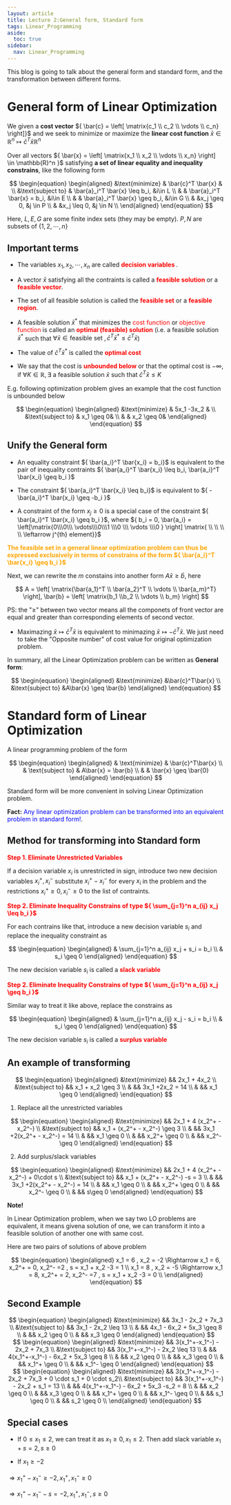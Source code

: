 ```yaml
---
layout: article
title: Lecture 2:General form, Standard form
tags: Linear_Programming
aside:
  toc: true
sidebar:
  nav: Linear_Programming
---
```


This blog is going to talk about the general form and standard form, and the transformation between different forms.

<!--more-->

# General form of Linear Optimization

We given a <b>cost vector</b> ${ \bar{c} = \left[ \matrix{c_1 \\ c_2 \\ \vdots \\ c_n} \right]}$ and we seek to minimize or maximize the <b>linear cost function</b> ${ \bar{x} \in \mathbb{R}^n \mapsto \bar{c}^T \bar{x} \mathbb{R}^n}$

Over all vectors ${ \bar{x} = \left[ \matrix{x_1 \\ x_2 \\ \vdots \\ x_n} \right] \in \mathbb{R}^n }$ satisfying <b>a set of linear equality and inequality constrains</b>, like the following form

<center>$$
\begin{equation}
\begin{aligned}
&\text{minimize} & \bar{c}^T \bar{x} & \\
&\text{subject to} & \bar{a}_i^T \bar{x} \leq b_i,  &i\in L \\
& & \bar{a}_i^T \bar{x} = b_i, &i\in E \\
& & \bar{a}_i^T \bar{x} \geq b_i, &i\in G \\
& &x_j \geq 0, &j \in P \\
& &x_j \leq 0, &j \in N \\
\end{aligned}
\end{equation}
$$</center>

Here, ${ L,E,G }$ are some finite index sets (they may be empty). ${ P,N }$ are subsets of ${ \{1,2,\cdots, n\} }$

## Important terms

* The variables ${ x_1,x_2,\cdots,x_n }$ are called <b><font color=red> decision variables </font></b>. 

* A vector ${ \bar{x} }$ satisfying all the contraints is called a <b><font color=red> feasible solution</font></b> or a <b><font color=red> feasible vector</font></b>.

* The set of all feasible solution is called the <b><font color=red> feasible set</font></b> or a <b><font color=red> feasible region</font></b>.

* A feasible solution ${ \bar{x}^* }$ that minimizes the <font color=red>cost function</font></b> or <font color=red>objective function</font></b> is called an <b><font color=red>optimal (feasible) solution</font></b> (i.e. a feasible solution ${  \bar{x}^*}$ such that ${ \forall \bar{x} \in \text{feasible set }, \bar{c}^T\bar{x}^* \leq \bar{c}^T \bar{x}}$)

* The value of ${ \bar{c}^T\bar{x}^* }$ is called the <b><font color=red>optimal cost</font></b>

* We say that the cost is <b><font color=red>unbounded below</font></b> or that the optimal cost is ${ -\infty }$, if ${ \forall K\in \mathbb{R}, \exists }$ a feasible solution ${ \bar{x} }$ such that ${ \bar{c}^T\bar{x} \leq K }$

E.g. following optimization problem gives an example that the cost function is unbounded below

<center>$$
\begin{equation}
\begin{aligned}
&\text{minimize} & 5x_1 -3x_2 & \\
&\text{subject to} & x_1 \geq 0& \\
& & x_2 \geq 0&
\end{aligned}
\end{equation}
$$</center>

## Unify the General form

* An equality constraint ${ \bar{a_i}^T \bar{x_i} = b_i}$ is equivalent to the pair of inequality contraints ${ \bar{a_i}^T \bar{x_i} \leq b_i, \bar{a_i}^T \bar{x_i} \geq b_i }$

* The constraint ${ \bar{a_i}^T \bar{x_i} \leq b_i}$ is equivalent to ${  - \bar{a_i}^T \bar{x_i} \geq  -b_i }$

* A constraint of the form ${ x_j \geq 0 }$ is a special case of the constraint ${ \bar{a_i}^T \bar{x_i} \geq b_i  }$, where ${ b_i = 0, \bar{a_i} = \left[\matrix{0\\\0\\\ \vdots\\\0\\\1 \\\0 \\\ \vdots \\\0 } \right] \matrix{ \\ \\ \\ \\ \leftarrow j^{th} element}}$

<b><font color=orange>The feasible set in a general linear optimization problem can thus be expressed exclusively in terms of constrains of the form ${ \bar{a_i}^T \bar{x_i} \geq b_i }$ </font></b>

Next, we can rewrite the ${ m }$ constains into another form ${ A\bar{x} \geq \bar{b} }$, here

<center>$$
A = \left[ \matrix{\bar{a_1}^T \\ \bar{a_2}^T \\ \vdots \\ \bar{a_m}^T} \right], \bar{b} = \left[ \matrix{b_1 \\b_2 \\ \vdots \\ b_m} \right]
$$</center>

PS: the "${ \geq }$" between two vector means all the componets of front vector are equal and greater than corresponding elements of second vector.

* Maximazing ${ \bar{x} \mapsto \bar{c}^T \bar{x} }$ is equivalent to minimazing ${ \bar{x} \mapsto - \bar{c}^T \bar{x}}$. We just need to take the "Opposite number" of cost value for original optimization problem.

In summary, all the Linear Optimization problem can be written as <b>General form</b>:

<center>$$
\begin{equation}
\begin{aligned}
&\text{minimize}  &\bar{c}^T\bar{x}  \\
&\text{subject to} &A\bar{x} \geq \bar{b}
\end{aligned}
\end{equation}
$$</center>

# Standard form of Linear Optimization

A linear programming problem of the form

<center>$$
\begin{equation}
\begin{aligned}
& \text{minimize}  & \bar{c}^T\bar{x}  \\
& \text{subject to} & A\bar{x} = \bar{b} \\
& & \bar{x} \geq \bar{0}
\end{aligned}
\end{equation}
$$</center>

Standard form will be more convenient in solving Linear Optimization problem.

<b>Fact:</b> <font color=blue> Any linear optimization problem can be transformed into an equivalent problem in standard form!</font>.

## Method for transforming into Standard form

<b><font color=red>Step 1. Eliminate Unrestricted Variables</font></b>

If a  decision variable ${ x_i }$ is unrestricted in sign, introduce two new decision variables ${ x_i^+ , x_i^- }$ substitute ${ x_i^+ - x_i^-  }$ for every ${ x_i }$ in the problem and the restrictions ${ x_i^+ \geq 0 , x_i^-  \geq 0}$ to the list of contraints.

<b><font color=red>Step 2. Eliminate Inequality Constrains of type ${ \sum_{j=1}^n a_{ij} x_j \leq b_i }$</font></b>

For each contrains like that, introduce a new decision variable ${ s_i }$ and replace the inequality constraint as

<center>$$
\begin{equation}
\begin{aligned}
& \sum_{j=1}^n a_{ij} x_j + s_i =  b_i \\
& s_i \geq 0
\end{aligned}
\end{equation}
$$</center>

The new decision variable ${ s_i }$ is called a  <b><font color=red>slack variable</font></b>

<b><font color=red>Step 2. Eliminate Inequality Constrains of type ${ \sum_{j=1}^n a_{ij} x_j \geq b_i }$</font></b>

Similar way to treat it like above, replace the constrains as

<center>$$
\begin{equation}
\begin{aligned}
& \sum_{j=1}^n a_{ij} x_j - s_i =  b_i \\
& s_i \geq 0
\end{aligned}
\end{equation}
$$</center>

The new decision variable ${ s_i }$ is called a  <b><font color=red>surplus variable</font></b>

## An example of transforming

<center>$$
\begin{equation}
\begin{aligned}
&\text{minimize} && 2x_1 + 4x_2  \\
&\text{subject to} && x_1 + x_2 \geq 3  \\
& && 3x_1 +2x_2 = 14 \\
& && x_1 \geq 0
\end{aligned}
\end{equation}
$$</center>

1. Replace all the unrestricted variables

<center>$$
\begin{equation}
\begin{aligned}
&\text{minimize} && 2x_1 + 4 (x_2^+ - x_2^-)  \\
&\text{subject to} && x_1 + (x_2^+ - x_2^-) \geq 3  \\
& && 3x_1 +2(x_2^+ - x_2^-) = 14 \\
& && x_1 \geq 0 \\
& && x_2^+ \geq 0 \\
& && x_2^- \geq 0
\end{aligned}
\end{equation}
$$</center>

2. Add surplus/slack variables

<center>$$
\begin{equation}
\begin{aligned}
&\text{minimize} && 2x_1 + 4 (x_2^+ - x_2^-) + 0\cdot s  \\
&\text{subject to} && x_1 + (x_2^+ - x_2^-) -s = 3  \\
& && 3x_1 +2(x_2^+ - x_2^-) = 14 \\
& && x_1 \geq 0 \\
& && x_2^+ \geq 0 \\
& && x_2^- \geq 0 \\
& && s\geq 0
\end{aligned}
\end{equation}
$$</center>

<b>Note!</b>

In Linear Optimization problem, when we say two LO problems are equivalent, it means givena solution of one, we can transform it into a feasible solution of another one with same cost. 

Here are two pairs of solutions of above problem

<center>$$
\begin{equation}
\begin{aligned}
x_1 = 6 , x_2 = -2 \Rightarrow x_1 = 6, x_2^+ = 0, x_2^- =2 , s = x_1 + x_2 -3 = 1 \\
x_1 = 8 , x_2 = -5 \Rightarrow x_1 = 8, x_2^+ = 2, x_2^- =7 , s = x_1 + x_2 -3 = 0 \\
\end{aligned}
\end{equation}
$$</center>

## Second Example

<center>$$
\begin{equation}
\begin{aligned}
&\text{minimize} && 3x_1 - 2x_2 + 7x_3 \\
&\text{subject to} && 3x_1 - 2x_2 \leq 13  \\
& && 4x_1  - 6x_2 + 5x_3 \geq 8 \\
& && x_2 \geq 0 \\
& && x_3 \geq 0
\end{aligned}
\end{equation}
$$</center>


<center>$$
\begin{equation}
\begin{aligned}
&\text{minimize} && 3(x_1^+-x_1^-) - 2x_2 + 7x_3 \\
&\text{subject to} && 3(x_1^+-x_1^-) - 2x_2 \leq 13  \\
& && 4(x_1^+-x_1^-)  - 6x_2 + 5x_3 \geq 8 \\
& && x_2 \geq 0 \\
& && x_3 \geq 0 \\
& && x_1^+ \geq 0 \\
& && x_1^- \geq 0
\end{aligned}
\end{equation}
$$</center>

<center>$$
\begin{equation}
\begin{aligned}
&\text{minimize} && 3(x_1^+-x_1^-) - 2x_2 + 7x_3 + 0 \cdot s_1 +  0 \cdot s_2\\
&\text{subject to} && 3(x_1^+-x_1^-) - 2x_2 + s_1 =  13  \\
& && 4(x_1^+-x_1^-)  - 6x_2 + 5x_3 -s_2 = 8 \\
& && x_2 \geq 0 \\
& && x_3 \geq 0 \\
& && x_1^+ \geq 0 \\
& && x_1^- \geq 0 \\
& && s_1 \geq 0 \\
& && s_2 \geq 0 \\
\end{aligned}
\end{equation}
$$</center>

## Special cases

* If ${ 0\leq x_1 \leq 2 }$, we can treat it as ${ x_1 \geq 0, x_1 \leq 2 }$. Then add slack variable ${ x_1 + s = 2, s\geq 0 }$

* If ${ x_1 \geq -2   }$ 

${\Rightarrow x_1^+ - x_1^- \geq -2, x_1^+ , x_1^- \geq 0  }$

${\Rightarrow x_1^+ - x_1^- - s =  -2, x_1^+ , x_1^-,s \geq 0 }$ 